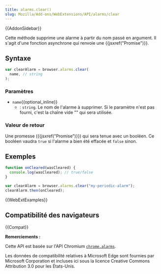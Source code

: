 ```yaml
---
title: alarms.clear()
slug: Mozilla/Add-ons/WebExtensions/API/alarms/clear
---
```


{{AddonSidebar}}

Cette méthode supprime une alarme à partir du nom passé en argument. Il s'agit d'une fonction asynchrone qui renvoie une {{jsxref("Promise")}}.

## Syntaxe

```js
var clearAlarm = browser.alarms.clear(
  name, // string
);
```

### Paramètres

- `name`{{optional_inline}}
  - : `string`. Le nom de l'alarme à supprimer. Si le paramètre n'est pas fourni, c'est la chaîne vide "" qui sera utilisée.

### Valeur de retour

Une promesse ({{jsxref("Promise")}}) qui sera tenue avec un booléen. Ce booléen vaudra `true` si l'alarme a bien été effacée et `false` sinon.

## Exemples

```js
function onCleared(wasCleared) {
  console.log(wasCleared); // true/false
}

var clearAlarm = browser.alarms.clear("my-periodic-alarm");
clearAlarm.then(onCleared);
```

{{WebExtExamples}}

## Compatibilité des navigateurs

{{Compat}}

**Remerciements :**

Cette API est basée sur l'API Chromium [`chrome.alarms`](https://developer.chrome.com/extensions/alarms).

Les données de compatibilité relatives à Microsoft Edge sont fournies par Microsoft Corporation et incluses ici sous la licence Creative Commons Attribution 3.0 pour les États-Unis.
